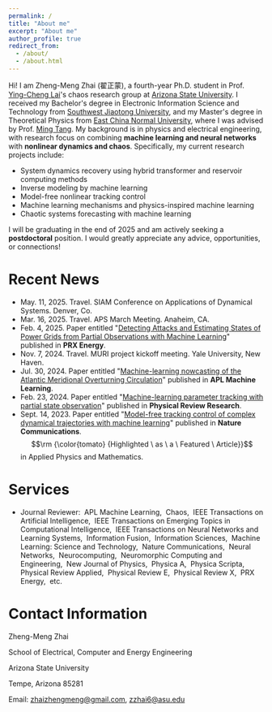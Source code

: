 ```yaml
---
permalink: /
title: "About me"
excerpt: "About me"
author_profile: true
redirect_from: 
  - /about/
  - /about.html
---
```


Hi! I am Zheng-Meng Zhai (翟正蒙), a fourth-year Ph.D. student in Prof. [Ying-Cheng Lai](http://chaos1.la.asu.edu/~ylai1/)'s chaos research group at [Arizona State University](https://www.asu.edu/). I received my Bachelor's degree in Electronic Information Science and Technology from [Southwest Jiaotong University](https://en.swjtu.edu.cn/), and my Master's degree in Theoretical Physics from [East China Normal University](https://english.ecnu.edu.cn/), where I was advised by Prof. [Ming Tang](https://scholar.google.com/citations?user=z7ygE20AAAAJ&hl=en). My background is in physics and electrical engineering, with research focus on combining **machine learning and neural networks** with **nonlinear dynamics and chaos**. Specifically, my current research projects include:

* System dynamics recovery using hybrid transformer and reservoir computing methods
* Inverse modeling by machine learning
* Model-free nonlinear tracking control 
* Machine learning mechanisms and physics-inspired machine learning
* Chaotic systems forecasting with machine learning

I will be graduating in the end of 2025 and am actively seeking a **postdoctoral** position. I would greatly appreciate any advice, opportunities, or connections!

# Recent News
* May. 11, 2025. Travel. SIAM Conference on Applications of Dynamical Systems. Denver, Co.
* Mar. 16, 2025. Travel. APS March Meeting. Anaheim, CA.
* Feb. 4, 2025. Paper entitled "[Detecting Attacks and Estimating States of Power Grids from Partial Observations with Machine Learning](https://doi.org/10.1103/PRXEnergy.4.013003)" published in **PRX Energy**.
* Nov. 7, 2024. Travel. MURI project kickoff meeting. Yale University, New Haven.
* Jul. 30, 2024. Paper entitled "[Machine-learning nowcasting of the Atlantic Meridional Overturning Circulation](https://pubs.aip.org/aip/aml/article/2/3/036103/3305269/Machine-learning-nowcasting-of-the-Atlantic)" published in **APL Machine Learning**.
* Feb. 23, 2024. Paper entitled "[Machine-learning parameter tracking with partial state observation](https://journals.aps.org/prresearch/abstract/10.1103/PhysRevResearch.6.013196)" published in **Physical Review Research**.
* Sept. 14, 2023. Paper entitled "[Model-free tracking control of complex dynamical trajectories with machine learning](https://www.nature.com/articles/s41467-023-41379-3)" published in **Nature Communications**. $$\rm {\color{tomato} {Highlighted \ as \ a \ Featured \ Article}}$$ in Applied Physics and Mathematics.

# Services
* Journal Reviewer: &nbsp;APL Machine Learning,&nbsp; Chaos,&nbsp; IEEE Transactions on Artificial Intelligence,&nbsp; IEEE Transactions on Emerging Topics in Computational Intelligence,&nbsp; IEEE Transactions on Neural Networks and Learning Systems,&nbsp; Information Fusion,&nbsp; Information Sciences,&nbsp; Machine Learning: Science and Technology,&nbsp; Nature Communications,&nbsp; Neural Networks,&nbsp; Neurocomputing,&nbsp; Neuromorphic Computing and Engineering,&nbsp; New Journal of Physics,&nbsp; Physica A,&nbsp; Physica Scripta,&nbsp; Physical Review Applied,&nbsp; Physical Review E,&nbsp; Physical Review X,&nbsp; PRX Energy,&nbsp; etc.

# Contact Information
Zheng-Meng Zhai

School of Electrical, Computer and Energy Engineering

Arizona State University

Tempe, Arizona 85281

Email: zhaizhengmeng@gmail.com, zzhai6@asu.edu

<script type='text/javascript' id='clustrmaps' src='//cdn.clustrmaps.com/map_v2.js?cl=ffffff&w=150&t=tt&d=gxAjCC-P2QdrpetsQDcqNsCe-r29dfkbLi-KbPbWnHU&co=2d78ad&cmo=3acc3a&cmn=ff5353&ct=ffffff'></script>
